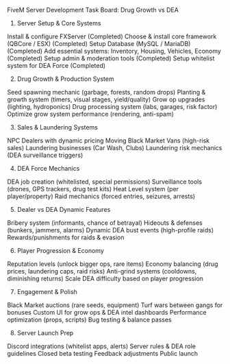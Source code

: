 FiveM Server Development Task Board: Drug Growth vs DEA
1. Server Setup & Core Systems

Install & configure FXServer (Completed)
Choose & install core framework (QBCore / ESX) (Completed)
Setup Database (MySQL / MariaDB) (Completed)
Add essential systems: Inventory, Housing, Vehicles, Economy (Completed)
Setup admin & moderation tools (Completed)
Setup whitelist system for DEA Force (Completed)

2. Drug Growth & Production System

Seed spawning mechanic (garbage, forests, random drops)
Planting & growth system (timers, visual stages, yield/quality)
Grow op upgrades (lighting, hydroponics)
Drug processing system (labs, garages, risk factor)
Optimize grow system performance (rendering, anti-spam)

3. Sales & Laundering Systems

NPC Dealers with dynamic pricing
Moving Black Market Vans (high-risk sales)
Laundering businesses (Car Wash, Clubs)
Laundering risk mechanics (DEA surveillance triggers)

4. DEA Force Mechanics

DEA job creation (whitelisted, special permissions)
Surveillance tools (drones, GPS trackers, drug test kits)
Heat Level system (per player/property)
Raid mechanics (forced entries, seizures, arrests)

5. Dealer vs DEA Dynamic Features

Bribery system (informants, chance of betrayal)
Hideouts & defenses (bunkers, jammers, alarms)
Dynamic DEA bust events (high-profile raids)
Rewards/punishments for raids & evasion

6. Player Progression & Economy

Reputation levels (unlock bigger ops, rare items)
Economy balancing (drug prices, laundering caps, raid risks)
Anti-grind systems (cooldowns, diminishing returns)
Scale DEA difficulty based on player progression

7. Engagement & Polish

Black Market auctions (rare seeds, equipment)
Turf wars between gangs for bonuses
Custom UI for grow ops & DEA intel dashboards
Performance optimization (props, scripts)
Bug testing & balance passes

8. Server Launch Prep

Discord integrations (whitelist apps, alerts)
Server rules & DEA role guidelines
Closed beta testing
Feedback adjustments
Public launch

